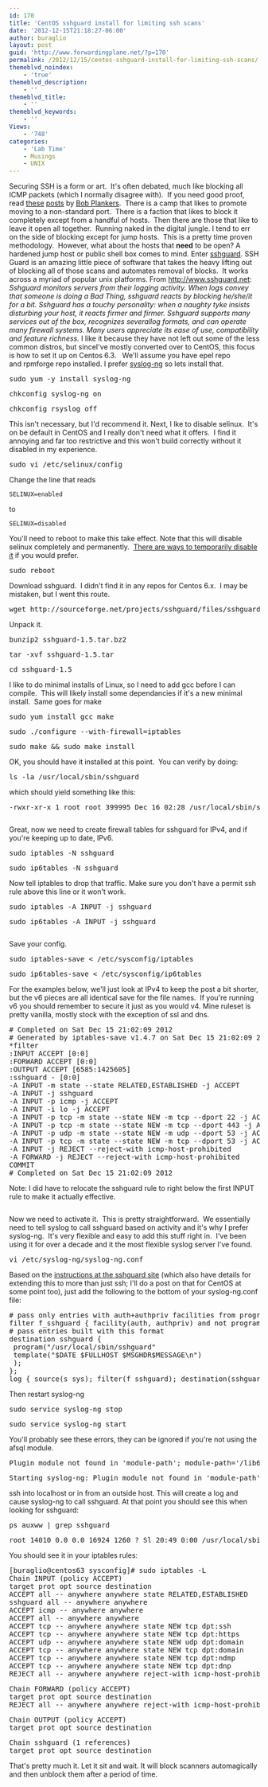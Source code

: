 ```yaml
---
id: 170
title: 'CentOS sshguard install for limiting ssh scans'
date: '2012-12-15T21:18:27-06:00'
author: buraglio
layout: post
guid: 'http://www.forwardingplane.net/?p=170'
permalink: /2012/12/15/centos-sshguard-install-for-limiting-ssh-scans/
themeblvd_noindex:
    - 'true'
themeblvd_description:
    - ''
themeblvd_title:
    - ''
themeblvd_keywords:
    - ''
Views:
    - '748'
categories:
    - 'Lab Time'
    - Musings
    - UNIX
---
```


Securing SSH is a form or art.  It's often debated, much like blocking all ICMP packets (which I normally disagree with).  If you need good proof, read <a href="http://lonesysadmin.net/2012/11/20/changing-sshd-port-numbers-continues-to-be-a-bad-idea/">these</a> <a href="http://lonesysadmin.net/2012/10/19/on-using-alternate-ports-for-ssh/">posts</a> by <a href="https://twitter.com/plankers">Bob Plankers</a>.  There is a camp that likes to promote moving to a non-standard port.  There is a faction that likes to block it completely except from a handful of hosts.  Then there are those that like to leave it open all together.  Running naked in the digital jungle.
I tend to err on the side of blocking except for jump hosts.  This is a pretty time proven methodology.  However, what about the hosts that <strong>need</strong> to be open? A hardened jump host or public shell box comes to mind.
Enter <a href="http://www.sshguard.net">sshguard</a>.
SSH Guard is an amazing little piece of software that takes the heavy lifting out of blocking all of those scans and automates removal of blocks.  It works across a myriad of popular unix platforms.
From <a href="http://www.sshguard.net">http://www.sshguard.net</a>:
<em>Sshguard monitors servers from their logging activity. When logs convey that someone is doing a Bad Thing, sshguard reacts by blocking he/she/it for a bit. Sshguard has a touchy personality: when a naughty tyke insists disturbing your host, it reacts firmer and firmer.</em>
<em>Sshguard supports many services out of the box, recognizes severallog formats, and can operate many firewall systems. Many users appreciate its ease of use, compatibility and feature richness.</em>
I like it because they have not left out some of the less common distros, but sinceI've mostly converted over to CentOS, this focus is how to set it up on Centos 6.3.   We'll assume you have epel repo and rpmforge repo installed.
I prefer <a href="http://www.balabit.com/network-security/syslog-ng">syslog-ng</a> so lets install that.
<pre>sudo yum -y install syslog-ng</pre>
<pre>chkconfig syslog-ng on</pre>
<pre>chkconfig rsyslog off</pre>
This isn't necessary, but I'd recommend it.
Next, I lke to disable selinux.  It's on be default in CentOS and I really don't need what it offers.  I find it annoying and far too restrictive and this won't build correctly without it disabled in my experience.
<pre>sudo vi /etc/selinux/config</pre>
Change the line that reads
<pre><code>SELINUX=enabled</code></pre>
to
<pre><code>SELINUX=disabled</code></pre>
You'll need to reboot to make this take effect. Note that this will disable selinux completely and permanently.  <a href="http://www.revsys.com/writings/quicktips/turn-off-selinux.html">There are ways to temporarily disable it</a> if you would prefer.
<pre>sudo reboot</pre>
Download sshguard.  I didn't find it in any repos for Centos 6.x.  I may be mistaken, but I went this route.
<pre>wget http://sourceforge.net/projects/sshguard/files/sshguard/sshguard-1.5/sshguard-1.5.tar.bz2/download</pre>
Unpack it.
<pre>bunzip2 sshguard-1.5.tar.bz2</pre>
<pre>tar -xvf sshguard-1.5.tar</pre>
<pre>cd sshguard-1.5</pre>
I like to do minimal installs of Linux, so I need to add gcc before I can compile.  This will likely install some dependancies if it's a new minimal install.  Same goes for make
<pre>sudo yum install gcc make</pre>
<pre>sudo ./configure --with-firewall=iptables</pre>
<pre>sudo make &amp;&amp; sudo make install</pre>
OK, you should have it installed at this point.  You can verify by doing:
<pre>ls -la /usr/local/sbin/sshguard</pre>
which should yield something like this:
<pre>-rwxr-xr-x 1 root root 399995 Dec 16 02:28 /usr/local/sbin/sshguard</pre>
<pre></pre>
Great, now we need to create firewall tables for sshguard for IPv4, and if you're keeping up to date, IPv6.
<pre>sudo iptables -N sshguard</pre>
<pre>sudo ip6tables -N sshguard</pre>
Now tell iptables to drop that traffic. Make sure you don't have a permit ssh rule above this line or it won't work.
<pre>sudo iptables -A INPUT -j sshguard</pre>
<pre>sudo ip6tables -A INPUT -j sshguard</pre>
<pre></pre>
Save your config.  
<pre>sudo iptables-save &lt; /etc/sysconfig/iptables</pre>
<pre>sudo ip6tables-save &lt; /etc/sysconfig/ip6tables</pre>
For the examples below, we'll just look at IPv4 to keep the post a bit shorter, but the v6 pieces are all identical save for the file names.  If you're running v6 you should remember to secure it just as you would v4.
Mine ruleset is pretty vanilla, mostly stock with the exception of ssl and dns.
<pre># Completed on Sat Dec 15 21:02:09 2012
# Generated by iptables-save v1.4.7 on Sat Dec 15 21:02:09 2012
*filter
:INPUT ACCEPT [0:0]
:FORWARD ACCEPT [0:0]
:OUTPUT ACCEPT [6585:1425605]
:sshguard - [0:0]
-A INPUT -m state --state RELATED,ESTABLISHED -j ACCEPT
-A INPUT -j sshguard
-A INPUT -p icmp -j ACCEPT
-A INPUT -i lo -j ACCEPT
-A INPUT -p tcp -m state --state NEW -m tcp --dport 22 -j ACCEPT
-A INPUT -p tcp -m state --state NEW -m tcp --dport 443 -j ACCEPT
-A INPUT -p udp -m state --state NEW -m udp --dport 53 -j ACCEPT
-A INPUT -p tcp -m state --state NEW -m tcp --dport 53 -j ACCEPT
-A INPUT -j REJECT --reject-with icmp-host-prohibited
-A FORWARD -j REJECT --reject-with icmp-host-prohibited
COMMIT
# Completed on Sat Dec 15 21:02:09 2012</pre>
Note: I did have to relocate the sshguard rule to right below the first INPUT rule to make it actually effective.
<pre></pre>
Now we need to activate it.  This is pretty straightforward.  We essentially need to tell syslog to call sshguard based on activity and it's why I prefer syslog-ng.  It's very flexible and easy to add this stuff right in.  I've been using it for over a decade and it the most flexible syslog server I've found.  
<pre>vi /etc/syslog-ng/syslog-ng.conf</pre>
Based on the <a href="http://www.sshguard.net/docs/setup/getlogs/syslog-ng/">instructions at the sshguard site</a> (which also have details for extending this to more than just ssh; I'll do a post on that for CentOS at some point too), just add the following to the bottom of your syslog-ng.conf file:
<pre># pass only entries with auth+authpriv facilities from programs other than sshguard
filter f_sshguard { facility(auth, authpriv) and not program("sshguard"); };
# pass entries built with this format
destination sshguard {
 program("/usr/local/sbin/sshguard"
 template("$DATE $FULLHOST $MSGHDR$MESSAGE\n")
 );
};
log { source(s_sys); filter(f_sshguard); destination(sshguard); };</pre>
Then restart syslog-ng
<pre>sudo service syslog-ng stop</pre>
<pre>sudo service syslog-ng start</pre>
<div>You'll probably see these errors, they can be ignored if you're not using the afsql module.</div>
<div></div>
<pre>Plugin module not found in 'module-path'; module-path='/lib64/syslog-ng', module='afsql'</pre>
<pre>Starting syslog-ng: Plugin module not found in 'module-path'; module-path='/lib64/syslog-ng', module='afsql'</pre>
ssh into localhost or in from an outside host. This will create a log and cause syslog-ng to call sshguard. At that point you should see this when looking for sshguard:
<pre>ps auxww | grep sshguard</pre>
<pre>root 14010 0.0 0.0 16924 1260 ? Sl 20:49 0:00 /usr/local/sbin/sshguard</pre>
You should see it in your iptables rules:
<pre>[buraglio@centos63 sysconfig]# sudo iptables -L
Chain INPUT (policy ACCEPT)
target prot opt source destination
ACCEPT all -- anywhere anywhere state RELATED,ESTABLISHED
sshguard all -- anywhere anywhere
ACCEPT icmp -- anywhere anywhere
ACCEPT all -- anywhere anywhere
ACCEPT tcp -- anywhere anywhere state NEW tcp dpt:ssh
ACCEPT tcp -- anywhere anywhere state NEW tcp dpt:https
ACCEPT udp -- anywhere anywhere state NEW udp dpt:domain
ACCEPT tcp -- anywhere anywhere state NEW tcp dpt:domain
ACCEPT tcp -- anywhere anywhere state NEW tcp dpt:ndmp
ACCEPT tcp -- anywhere anywhere state NEW tcp dpt:dnp
REJECT all -- anywhere anywhere reject-with icmp-host-prohibited</pre>
<pre>Chain FORWARD (policy ACCEPT)
target prot opt source destination
REJECT all -- anywhere anywhere reject-with icmp-host-prohibited</pre>
<pre>Chain OUTPUT (policy ACCEPT)
target prot opt source destination</pre>
<pre>Chain sshguard (1 references)
target prot opt source destination</pre>
That's pretty much it. Let it sit and wait. It will block scanners automagically and then unblock them after a period of time.
